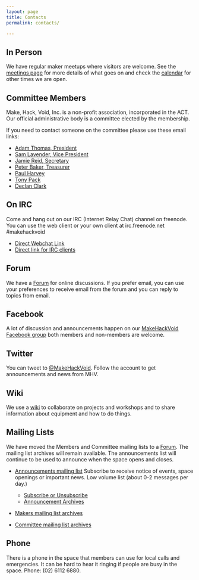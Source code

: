 ```yaml
---
layout: page
title: Contacts
permalink: contacts/

---
```


## In Person

We have regular maker meetups where visitors are welcome. See the [meetings page](/meetings) for more details of what goes on and check the [calendar](/#calendar) for other times we are open.

## Committee Members

Make, Hack, Void, Inc. is a non-profit association, incorporated in the ACT. Our official administrative body is a committee elected by the membership.

If you need to contact someone on the committee please use these email links:

* [Adam Thomas, President](mailto:president@makehackvoid.com)
* [Sam Lavender, Vice President](mailto:vicepresident@makehackvoid.com)
* [Jamie Reid, Secretary](mailto:secretary@makehackvoid.com)
* [Peter Baker, Treasurer](mailto:treasurer@makehackvoid.com)
* [Paul Harvey](mailto:csirac2@gmail.com)
* [Tony Pack](mailto:tony.pack@me.com)
* [Declan Clark](mailto:freckleface_home@hotmail.com)


## On IRC

Come and hang out on our IRC (Internet Relay Chat) channel on freenode. You can use the web client or your own client at irc.freenode.net #makehackvoid

* [Direct Webchat Link](//webchat.freenode.net/?channels=makehackvoid)
* [Direct link for IRC clients](irc://irc.freenode.net/makehackvoid)

## Forum

We have a [Forum](//forum.makehackvoid.com) for online discussions. If you prefer email, you can use your preferences to receive email from the forum and you can reply to topics from email.

## Facebook

A lot of discussion and announcements happen on our [MakeHackVoid Facebook group](//www.facebook.com/#!/group.php?gid=357947732276) both members and non-members are welcome.

## Twitter

You can tweet to [@MakeHackVoid](//twitter.com/MakeHackVoid). Follow the account to get announcements and news from MHV.

## Wiki

We use a [wiki](//wiki.makehackvoid.com) to collaborate on projects and workshops and to share information about equipment and how to do things.

## Mailing Lists

We have moved the Members and Committee mailing lists to a [Forum](//forum.makehackvoid.com). The mailing list archives will remain available. The announcements list will continue to be used to announce when the space opens and closes.

* [Announcements mailing list](//www.makehackvoid.com/mailman/listinfo/mhv-announce) Subscribe to receive notice of events, space openings or important news. Low volume list (about 0-2 messages per day.)
  * [Subscribe or Unsubscribe](//www.makehackvoid.com/mailman/listinfo/mhv-announce)
  * [Announcement Archives](//www.makehackvoid.com/pipermail/mhv-announce/)

* [Makers mailing list archives](//www.makehackvoid.com/pipermail/makers/)

* [Committee mailing list archives](//www.makehackvoid.com/pipermail/committee/)

## Phone

There is a phone in the space that members can use for local calls and emergencies. It can be hard to hear it ringing if people are busy in the space. Phone: (02) 6112 6880.
